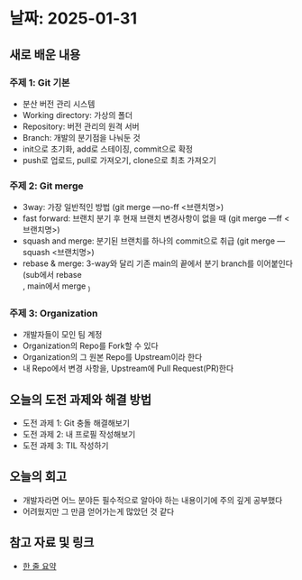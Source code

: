 # 날짜: 2025-01-31

## 새로 배운 내용
### 주제 1: Git 기본
- 분산 버전 관리 시스템
- Working directory: 가상의 폴더
- Repository: 버전 관리의 원격 서버
- Branch: 개발의 분기점을 나눠둔 것
- init으로 초기화, add로 스테이징, commit으로 확정
- push로 업로드, pull로 가져오기, clone으로 최초 가져오기

### 주제 2: Git merge
- 3way: 가장 일반적인 방법 (git merge —no-ff <브랜치명>)
- fast forward: 브랜치 분기 후 현재 브랜치 변경사항이 없을 때 (git merge —ff <브랜치명>)
- squash and merge: 분기된 브랜치를 하나의 commit으로 취급 (git merge —squash <브랜치명>)
- rebase & merge: 3-way와 달리 기존 main의 끝에서 분기 branch를 이어붙인다 (sub에서 rebase <main>, main에서 merge <sub>)

### 주제 3: Organization
- 개발자들이 모인 팀 계정
- Organization의 Repo를 Fork할 수 있다
- Organization의 그 원본 Repo를 Upstream이라 한다
- 내 Repo에서 변경 사항을, Upstream에 Pull Request(PR)한다

## 오늘의 도전 과제와 해결 방법
- 도전 과제 1: Git 충돌 해결해보기
- 도전 과제 2: 내 프로필 작성해보기
- 도전 과제 3: TIL 작성하기

## 오늘의 회고
- 개발자라면 어느 분야든 필수적으로 알아야 하는 내용이기에 주의 깊게 공부했다
- 어려웠지만 그 만큼 얻어가는게 많았던 것 같다

## 참고 자료 및 링크
- [한 줄 요약](https://www.notion.so/adapterz/cbb6ff19b80e40768598a090bb2e3a15?pvs=4)
